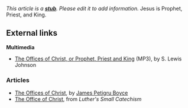 *This article is a **[stub](http://www.theopedia.com/Category:Theopedia_stubs "Category:Theopedia stubs")**. Please edit it to add information.*
Jesus is Prophet, Priest, and King.

## External links

**Multimedia**

-   [The Offices of Christ, or Prophet, Priest and King](http://www.believerschapeldallas.org/audio/slj-69_systematic-theology/034_SLJ_69_32K.mp3)
    (MP3), by S. Lewis Johnson

### Articles

-   [The Offices of Christ](http://www.founders.org/library/boyce1/ch27.html),
    by [James Petigru Boyce](James_Petigru_Boyce "James Petigru Boyce")
-   [The Office of Christ](http://www.mtio.com/articles/bissar42.htm),
    from *Luther's Small Catechism*